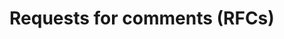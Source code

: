 # Requests for comments (RFCs)

<!--

Writing things down, and sharing that with others, creates accountability. And it leads to thorough decisions.

The type of information pushed to people in an organization shapes the culture considerably. Having an organization that pushes business plans to everyone, and inviting everyone to comment, sets a tone of trust and responsibility.

-->

